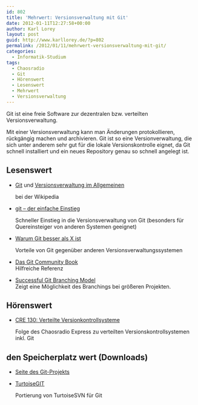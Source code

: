 ```yaml
---
id: 802
title: 'Mehrwert: Versionsverwaltung mit Git'
date: 2012-01-11T12:27:58+00:00
author: Karl Lorey
layout: post
guid: http://www.karllorey.de/?p=802
permalink: /2012/01/11/mehrwert-versionsverwaltung-mit-git/
categories:
  - Informatik-Studium
tags:
  - Chaosradio
  - Git
  - Hörenswert
  - Lesenswert
  - Mehrwert
  - Versionsverwaltung
---
```

Git ist eine freie Software zur dezentralen bzw. verteilten Versionsverwaltung.

Mit einer Versionsverwaltung kann man Änderungen protokollieren, rückgängig machen und archivieren. Git ist so eine Versionverwaltung, die sich unter anderem sehr gut für die lokale Versionskontrolle eignet, da Git schnell installiert und ein neues Repository genau so schnell angelegt ist.

## Lesenswert

  * <a href="http://de.wikipedia.org/wiki/Git" target="_blank">Git</a> und <a href="http://de.wikipedia.org/wiki/Versionsverwaltung" target="_blank">Versionsverwaltung im Allgemeinen</a>
  
    bei der Wikipedia
  * <a href="http://rogerdudler.github.com/git-guide/index.de.html" target="_blank">git &#8211; der einfache Einstieg</a>
  
    Schneller Einstieg in die Versionsverwaltung von Git (besonders für Quereinsteiger von anderen Systemen geeignet)
  * <a href="http://de.whygitisbetterthanx.com/" target="_blank">Warum Git besser als X ist</a>
  
    Vorteile von Git gegenüber anderen Versionsverwaltungssystemen
  * <a href="http://book.git-scm.com/index.html" target="_blank">Das Git Community Book<br /> </a>Hilfreiche Referenz
  * <a href="http://nvie.com/posts/a-successful-git-branching-model/" target="_blank">Successful Git Branching Model<br /> </a>Zeigt eine Möglichkeit des Branchings bei größeren Projekten.

## Hörenswert

  * <a href="http://cre.fm/cre130" target="_blank">CRE 130: Verteilte Versionkontrollsysteme</a>
  
    Folge des Chaosradio Express zu verteilten Versionskontrollsystemen inkl. Git

## den Speicherplatz wert (Downloads)

  * <a href="http://git-scm.com/" target="_blank">Seite des Git-Projekts</a>
  * <a href="http://code.google.com/p/tortoisegit/" target="_blank">TurtoiseGIT</a>
  
    Portierung von TurtoiseSVN für Git